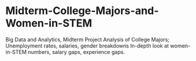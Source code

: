 # Midterm-College-Majors-and-Women-in-STEM
Big Data and Analytics, Midterm Project
Analysis of College Majors; Unemployment rates, salaries, gender breakdowns
In-depth look at women-in-STEM numbers, salary gaps, experience gaps.
